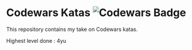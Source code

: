# Codewars Katas ![Codewars Badge](https://www.codewars.com/users/hisham-slm/badges/small) 

This repository contains my take on Codewars katas.

Highest level done : 4yu


